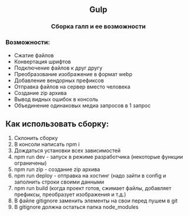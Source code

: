 <div id="header"> 
	<div align="center" id="header__box-title"> 
		<h2 id= "header__title"> Gulp </h2>
		<h3> Сборка галп и ее возможности</h3>
	</div>
</div>

<div id="main"> 
	<div id="main__box-capabilities capabilities">
		<h3 id="capabilities__title">Возможности:</h3>
		<ul id="capabilities__list">
			<li id="capabilities__item">Сжатие файлов</li>
			<li id="capabilities__item">Конвертация шрифтов</li>
			<li id="capabilities__item">Подключение файлов к друг другу</li>
			<li id="capabilities__item">Преобразование изображение в формат webp</li>
			<li id="capabilities__item">Добавление вендорных префиксов</li>
			<li id="capabilities__item">Отправка файлов на сервер вместо человека</li>
			<li id="capabilities__item">Создание zip архива</li>
			<li id="capabilities__item">Вывод видных ошибок в консоль</li>
			<li id="capabilities__item">Объединение одинаковых медиа запросов в 1 запрос</li>
		</ul>
	</div>
	<div id="main__box-used used">
		<h2 id="used__title">Как использовать сборку:</h2>
		<ol id="used__list">
			<li id="used__item">Склонить сборку</li>
			<li id="used__item">В консоли написать npm i</li>
			<li id="used__item">Дождаться установки всех зависимостей</li>
			<li id="used__item">npm run dev - запуск в режиме разработчика (некоторые функции ограничены)</li>
			<li id="used__item">npm run zip - создание zip архива</li>
			<li id="used__item">npm run deploy - отправка на хостинг (надо зайти в config и  заполнить строки своими данными</li>
			<li id="used__item">npm run build (когда проект готов, сжимает файлы, добавляет префиксы, преобразует изображения и т.д.)</li>
			<li id="used__item">В файле gitignore заменить элементы на свои перед пушем в git</li>
			<li id="used__item">В gitignore должна остаться папка node_modules</li>
		</ol>
	</div>
</div>
